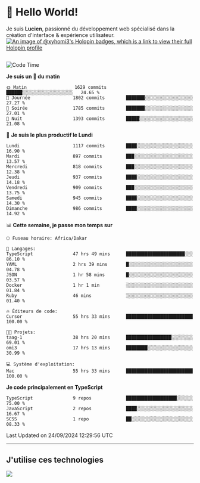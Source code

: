 # 👋 Hello World!

Je suis **Lucien**, passionné du développement web spécialisé dans la création d'interface & expérience utilisateur.
[![An image of @xyhomi3's Holopin badges, which is a link to view their full Holopin profile](https://holopin.me/xyhomi3)](https://holopin.io/@xyhomi3)

##

<!--START_SECTION:waka-->
![Code Time](http://img.shields.io/badge/Code%20Time-2%2C125%20hrs%202%20mins-blue)

**Je suis un 🐤 du matin** 

```text
🌞 Matin                  1629 commits        ██████░░░░░░░░░░░░░░░░░░░   24.65 % 
🌆 Journée                1802 commits        ███████░░░░░░░░░░░░░░░░░░   27.27 % 
🌃 Soirée                 1785 commits        ███████░░░░░░░░░░░░░░░░░░   27.01 % 
🌙 Nuit                   1393 commits        █████░░░░░░░░░░░░░░░░░░░░   21.08 % 
```
📅 **Je suis le plus productif le Lundi** 

```text
Lundi                    1117 commits        ████░░░░░░░░░░░░░░░░░░░░░   16.90 % 
Mardi                    897 commits         ███░░░░░░░░░░░░░░░░░░░░░░   13.57 % 
Mercredi                 818 commits         ███░░░░░░░░░░░░░░░░░░░░░░   12.38 % 
Jeudi                    937 commits         ████░░░░░░░░░░░░░░░░░░░░░   14.18 % 
Vendredi                 909 commits         ███░░░░░░░░░░░░░░░░░░░░░░   13.75 % 
Samedi                   945 commits         ████░░░░░░░░░░░░░░░░░░░░░   14.30 % 
Dimanche                 986 commits         ████░░░░░░░░░░░░░░░░░░░░░   14.92 % 
```


📊 **Cette semaine, je passe mon temps sur** 

```text
🕑︎ Fuseau horaire: Africa/Dakar

💬 Langages: 
TypeScript               47 hrs 49 mins      ██████████████████████░░░   86.10 % 
YAML                     2 hrs 39 mins       █░░░░░░░░░░░░░░░░░░░░░░░░   04.78 % 
JSON                     1 hr 58 mins        █░░░░░░░░░░░░░░░░░░░░░░░░   03.57 % 
Docker                   1 hr 1 min          ░░░░░░░░░░░░░░░░░░░░░░░░░   01.84 % 
Ruby                     46 mins             ░░░░░░░░░░░░░░░░░░░░░░░░░   01.40 % 

🔥 Éditeurs de code: 
Cursor                   55 hrs 33 mins      █████████████████████████   100.00 % 

🐱‍💻 Projets: 
taag-1                   38 hrs 20 mins      █████████████████░░░░░░░░   69.01 % 
omi3                     17 hrs 13 mins      ████████░░░░░░░░░░░░░░░░░   30.99 % 

💻 Système d'exploitation: 
Mac                      55 hrs 33 mins      █████████████████████████   100.00 % 
```

**Je code principalement en TypeScript** 

```text
TypeScript               9 repos             ███████████████████░░░░░░   75.00 % 
JavaScript               2 repos             ████░░░░░░░░░░░░░░░░░░░░░   16.67 % 
SCSS                     1 repo              ██░░░░░░░░░░░░░░░░░░░░░░░   08.33 % 
```




 Last Updated on 24/09/2024 12:29:56 UTC
<!--END_SECTION:waka-->
---

## J'utilise ces technologies

<p align="left">
  <a href="https://skillicons.dev">
    <img src="https://skillicons.dev/icons?i=ts,js,md,scss,tailwind,react,docker,express,astro,vite,nextjs,vercel,figma,ableton" />
  </a>
</p>

